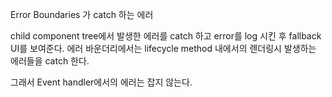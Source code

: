 Error Boundaries 가 catch 하는 에러

child component tree에서 발생한 에러를 catch 하고 error를 log 시킨 후 fallback UI를 보여준다.
에러 바운더리에서는 lifecycle method 내에서의 렌더링시 발생하는 에러들을 catch 한다.

그래서 Event handler에서의 에러는 잡지 않는다.
